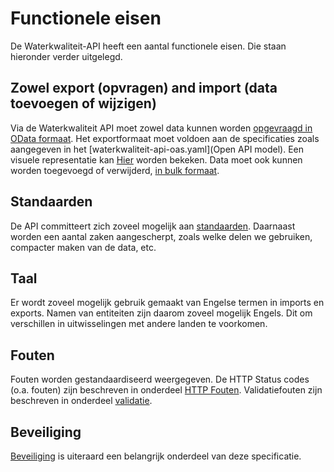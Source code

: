 # Functionele eisen

De Waterkwaliteit-API heeft een aantal functionele eisen. Die staan hieronder verder uitgelegd.

## Zowel export (opvragen) and import (data toevoegen of wijzigen)

Via de Waterkwaliteit API moet zowel data kunnen worden [opgevraagd in OData formaat](filteren-selecteren.md). Het exportformaat moet voldoen aan de specificaties zoals aangegeven in het [waterkwaliteit-api-oas.yaml](Open API model). Een visuele representatie kan [Hier](https://editor.swagger.io/?url=https://raw.githubusercontent.com/DigitaleDeltaOrg/waterkwaliteitapi/main/waterkwaliteit-api-oas.yaml) worden bekeken.
Data moet ook kunnen worden toegevoegd of verwijderd, [in bulk formaat](bulkverwerking.md).

## Standaarden

De API committeert zich zoveel mogelijk aan [standaarden](standaarden.md).
Daarnaast worden een aantal zaken aangescherpt, zoals welke delen we gebruiken, compacter maken van de data, etc.

## Taal

Er wordt zoveel mogelijk gebruik gemaakt van Engelse termen in imports en exports. Namen van entiteiten zijn daarom zoveel mogelijk Engels. Dit om verschillen in uitwisselingen met andere landen te voorkomen.

## Fouten

Fouten worden gestandaardiseerd weergegeven.
De HTTP Status codes (o.a. fouten) zijn beschreven in onderdeel [HTTP Fouten](http-fouten.md).
Validatiefouten zijn beschreven in onderdeel [validatie](validatie.md).

## Beveiliging

[Beveiliging](beveiliging.md) is uiteraard een belangrijk onderdeel van deze specificatie.
